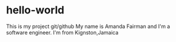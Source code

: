 # hello-world
This is my project git/github
My name is Amanda Fairman and I'm a software engineer.
I'm from Kignston,Jamaica 
